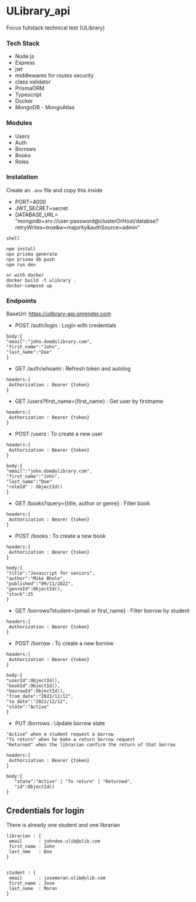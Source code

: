 # ULibrary_api
Focus fullstack technical test (ULibrary) 

### Tech Stack  
- Node js 
- Express
- jwt
- middlewares for routes security
- class validator
- PrismaORM
- Typescript
- Docker  
- MongoDB - MongoAtlas
  
    
 ### Modules  
 - Users
 - Auth
 - Borrows
 - Books  
 - Roles  
   

### Instalation
 Create an ```.env``` file and copy this inside
 - PORT=4000
 - JWT_SECRET=secret
 - DATABASE_URL= "mongodb+srv://user:password@clusterOrHost/databse?retryWrites=true&w=majority&authSource=admin"

 
 ```
 shell
 
 npm install  
 npx prisma generate
 npx prisma db push
 npm run dev  
 
 or with docker  
 docker build -t ulibrary .  
 docker-compose up
 
 ```
 
 ### Endpoints
 BaseUrl: https://ulibrary-api.onrender.com

 - POST /auth/login : Login with credentials
 ```
 body:{
"email":"john.doe@ulibrary.com",
"first_name":"John",
"last_name":"Doe"
}
 ```
 
  - GET /auth/whoami : Refresh token and autolog 
 ```
 headers:{
  Authorization : Bearer {token}
 }
 
 ```

   - GET /users?first_name={first_name} : Get user by firstname
 ```
 headers:{
  Authorization : Bearer {token}
 }
 
 ```
 
  - POST /users : To create a new user
 ```
 headers:{
  Authorization : Bearer {token}
 }
 
 body:{
 "email":"john.doe@ulibrary.com",
 "first_name":"John",
 "last_name":"Doe"
 "roleId" : ObjectId()
 }
 
 ```


  - GET /books?query={title, author or genre} : Filter book
 ```
 headers:{
  Authorization : Bearer {token}
 }
 
 ```

  - POST /books : To create a new book
 ```
 headers:{
  Authorization : Bearer {token}
 }
 
 body:{
"title":"Javascript for seniors",
"author":"Mike Bhole",
"published":"09/11/2022",
"genreId":ObjectId(),
"stock":25
 }
 
 ```

   - GET /borrows?student={email or first_name} : Filter borrow by student
 ```
 headers:{
  Authorization : Bearer {token}
 }
 ```

  - POST /borrow : To create a new borrow
 ```
 headers:{
  Authorization : Bearer {token}
 }
 
 body:{
"userId":ObjectId(),
"bookId":ObjectId(),
"boorowId":ObjectId(),
"from_date":"2022/12/12",
"to_date":"2022/12/12",
"state":"Active"
 }
 
 ```


  - PUT /borrows : Update borrow state 
 ```
 "Active" when a student request a borrow
 "To return" when he make a return borrow request
 "Returned" when the librarian confirm the return of that borrow  

 headers:{
  Authorization : Bearer {token}
 }

 body:{
    "state":"Active" | "To return" | "Returned",
	"id":ObjectId()
 }
 ```

 ## Credentials for login
 There is already one student and one librarian

 ```
 librarian : {
  email      : johndoe.ulib@ulib.com
  first_name : John
  last_nme   : Doe
 }


 student : {
  email      : josemoran.ulib@ulib.com
  first_name : Jose
  last_name  : Moran
 }
 ```
 


